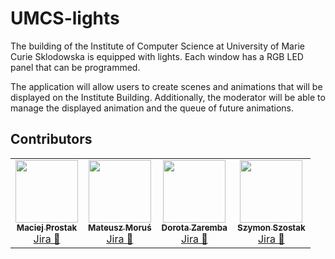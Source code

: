 # UMCS-lights

The building of the Institute of Computer Science at University of Marie Curie Sklodowska is equipped with lights. Each window has a RGB LED panel that can be programmed.

The application will allow users to create scenes and animations that will be displayed on the Institute Building. Additionally, the moderator will be able to manage the displayed animation and the queue of future animations.


## Contributors 

<table>
  <tr>
    <td align="center"><a href="https://github.com/mprostakk"><img src="https://avatars1.githubusercontent.com/u/34036451?s=100&v=4" width="100px;" alt=""/><br /><sub><b>Maciej Prostak</b></sub></a><br /><a href="https://illumination.atlassian.net/browse/IL-38?jql=assignee%20in%20(5ba7f4b7e2a4ab78ab5bd72e)%20AND%20project%20%3D%20IL%20order%20by%20created%20DESC" title="Jira">Jira 👀</a> </td>
    <td align="center"><a href="https://github.com/mMosiur"><img src="https://avatars0.githubusercontent.com/u/39986075?s=100&v=4" width="100px;" alt=""/><br /><sub><b>Mateusz Moruś</b></sub></a><br /><a href="https://illumination.atlassian.net/browse/IL-40?jql=assignee%20in%20(5f80946c8d88b3007551c5a3)%20AND%20project%20%3D%20IL%20order%20by%20created%20DESC" title="Jira">Jira 👀</a></td>
    <td align="center"><a href="https://github.com/dorotajulia"><img src="https://avatars3.githubusercontent.com/u/62723006?s=100&v=4" width="100px;" alt=""/><br /><sub><b>Dorota Zaremba</b></sub></a><br /><a href="https://illumination.atlassian.net/browse/IL-30?jql=assignee%20in%20(5f80946ab61f66006f5ae610)%20AND%20project%20%3D%20IL%20order%20by%20created%20DESC" title="Jira">Jira 👀</a> </td>
    <td align="center"><a href="https://github.com/xszym"><img src="https://avatars2.githubusercontent.com/u/21984800?s=100&v=4" width="100px;" alt=""/><br /><sub><b>Szymon Szostak</b></sub></a><br /><a href="https://illumination.atlassian.net/browse/IL-37?jql=assignee%20in%20(5f8094683fe0760069b54052)%20AND%20project%20%3D%20IL%20order%20by%20created%20DESC" title="Jira">Jira 👀</a></td>
  </tr>
</table>

